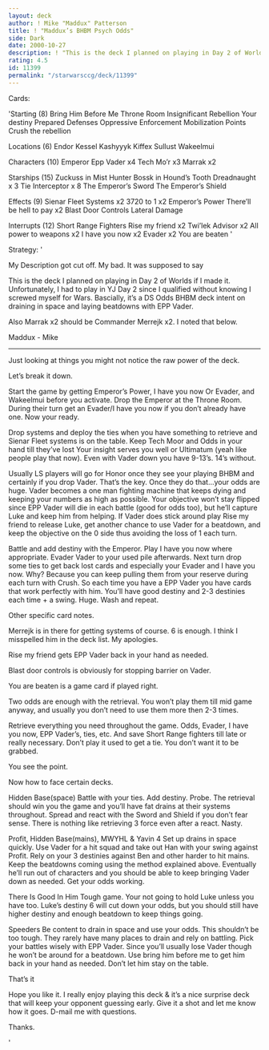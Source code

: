 ```yaml
---
layout: deck
author: ! Mike "Maddux" Patterson
title: ! "Maddux’s BHBM Psych Odds"
side: Dark
date: 2000-10-27
description: ! "This is the deck I planned on playing in Day 2 of Worlds if I made it. Unfortunately, I had to play in YJ Day 2 since I qualified without knowing I screwed myself for Wars. Bascially, it’s a DS Odds BHBM deck intent on draining in space and laying be"
rating: 4.5
id: 11399
permalink: "/starwarsccg/deck/11399"
---
```

Cards: 

'Starting (8)
Bring Him Before Me
Throne Room
Insignificant Rebellion
Your destiny
Prepared Defenses
Oppressive Enforcement
Mobilization Points
Crush the rebellion

Locations (6)
Endor
Kessel
Kashyyyk
Kiffex
Sullust
Wakeelmui

Characters (10)
Emperor
Epp Vader x4
Tech Mo’r x3
Marrak x2

Starships (15)
Zuckuss in Mist Hunter
Bossk in Hound’s Tooth
Dreadnaught x 3
Tie Interceptor x 8
The Emperor’s Sword
The Emperor’s Shield

Effects (9)
Sienar Fleet Systems x2
3720 to 1 x2
Emperor’s Power
There’ll be hell to pay x2
Blast Door Controls
Lateral Damage

Interrupts (12)
Short Range Fighters
Rise my friend x2
Twi’lek Advisor x2
All power to weapons x2
I have you now x2
Evader x2
You are beaten '

Strategy: '

My Description got cut off. My bad. It was supposed to say

This is the deck I planned on playing in Day 2 of Worlds if I made it. Unfortunately, I had to play in YJ Day 2 since I qualified without knowing I screwed myself for Wars. Bascially, it’s a DS Odds BHBM deck intent on draining in space and laying beatdowns with EPP Vader.

Also Marrak x2 should be Commander Merrejk x2. I noted that below.

Maddux - Mike

********************************
Just looking at things you might not notice the raw power of the deck.

Let’s break it down.

Start the game by getting Emperor’s Power, I have you now Or Evader, and Wakeelmui before you activate. Drop the Emperor at the Throne Room. During their turn get an Evader/I have you now if you don’t already have one. Now your ready.

Drop systems and deploy the ties when you have something to retrieve and Sienar Fleet systems is on the table. Keep Tech Moor and Odds in your hand till they’ve lost Your insight serves you well or Ultimatum (yeah like people play that now). Even with Vader down you have 9-13’s. 14’s without.

Usually LS players will go for Honor once they see your playing BHBM and certainly if you drop Vader. That’s the key. Once they do that...your odds are huge. Vader becomes a one man fighting machine that keeps dying and keeping your numbers as high as possible. Your objective won’t stay flipped since EPP Vader will die in each battle (good for odds too), but he’ll capture Luke and keep him from helping. If Vader does stick around play Rise my friend to release Luke, get another chance to use Vader for a beatdown, and keep the objective on the 0 side thus avoiding the loss of 1 each turn.

Battle and add destiny with the Emperor. Play I have you now where appropriate. Evader Vader to your used pile afterwards. Next turn drop some ties to get back lost cards and especially your Evader and I have you now. Why? Because you can keep pulling them from your reserve during each turn with Crush. So each time you have a EPP Vader you have cards that work perfectly with him. You’ll have good destiny and 2-3 destinies each time + a swing. Huge. Wash and repeat.

Other specific card notes.

Merrejk is in there for getting systems of course. 6 is enough. I think I misspelled him in the deck list. My apologies.

Rise my friend gets EPP Vader back in your hand as needed.

Blast door controls is obviously for stopping barrier on Vader.

You are beaten is a game card if played right.

Two odds are enough with the retrieval. You won’t play them till mid game anyway, and usually you don’t need to use them more then 2-3 times.

Retrieve everything you need throughout the game. Odds, Evader, I have you now, EPP Vader’s, ties, etc. And save Short Range fighters till late or really necessary. Don’t play it used to get a tie. You don’t want it to be grabbed.

You see the point.

Now how to face certain decks.

Hidden Base(space)
Battle with your ties. Add destiny. Probe. The retrieval should win you the game and you’ll have fat drains at their systems throughout. Spread and react with the Sword and Shield if you don’t fear sense. There is nothing like retrieving 3 force even after a react. Nasty.

Profit, Hidden Base(mains), MWYHL & Yavin 4
Set up drains in space quickly. Use Vader for a hit squad and take out Han with your swing against Profit. Rely on your 3 destinies against Ben and other harder to hit mains. Keep the beatdowns coming using the method explained above. Eventually he’ll run out of characters and you should be able to keep bringing Vader down as needed. Get your odds working.

There Is Good In Him
Tough game. Your not going to hold Luke unless you have too. Luke’s destiny 6 will cut down your odds, but you should still have higher destiny and enough beatdown to keep things going.

Speeders
Be content to drain in space and use your odds. This shouldn’t be too tough. They rarely have many places to drain and rely on battling. Pick your battles wisely with EPP Vader. Since you’ll usually lose Vader though he won’t be around for a beatdown. Use bring him before me to get him back in your hand as needed. Don’t let him stay on the table.

That’s it

Hope you like it. I really enjoy playing this deck & it’s a nice surprise deck that will keep your opponent guessing early. Give it a shot and let me know how it goes. D-mail me with questions.

Thanks.


'

